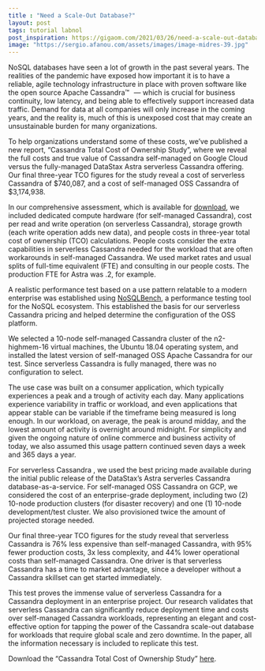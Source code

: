 ```yaml
---
title : "Need a Scale-Out Database?"
layout: post
tags: tutorial labnol
post_inspiration: https://gigaom.com/2021/03/26/need-a-scale-out-database/
image: "https://sergio.afanou.com/assets/images/image-midres-39.jpg"
---
```


<p>NoSQL databases have seen a lot of growth in the past several years. The realities of the pandemic have exposed how important it is to have a reliable, agile technology infrastructure in place with proven software like the open source Apache Cassandra<img src="https://s.w.org/images/core/emoji/13.0.1/72x72/2122.png" alt="™" class="wp-smiley" style="height: 1em; max-height: 1em;" /> &#8212; which is crucial for business continuity, low latency, and being able to effectively support increased data traffic. Demand for data at all companies will only increase in the coming years, and the reality is, much of this is unexposed cost that may create an unsustainable burden for many organizations.</p>
<p>To help organizations understand some of these costs, we’ve published a new report, “Cassandra Total Cost of Ownership Study”, where we reveal the full costs and true value of Cassandra self-managed on Google Cloud versus the fully-managed DataStax Astra serverless Cassandra offering. Our final three-year TCO figures for the study reveal a cost of serverless Cassandra of $740,087, and a cost of self-managed OSS Cassandra of $3,174,938.</p>
<p>In our comprehensive assessment, which is available for <a href="http://www.datastax.com/GigaOm-TCO" target="_blank" rel="noopener">download</a>, we included dedicated compute hardware (for self-managed Cassandra), cost per read and write operation (on serverless Cassandra), storage growth (each write operation adds new data), and people costs in three-year total cost of ownership (TCO) calculations. People costs consider the extra capabilities in serverless Cassandra needed for the workload that are often workarounds in self-managed Cassandra. We used market rates and usual splits of full-time equivalent (FTE) and consulting in our people costs. The production FTE for Astra was .2, for example.</p>
<p>A realistic performance test based on a use pattern relatable to a modern enterprise was established using <a href="https://github.com/nosqlbench/nosqlbench" target="_blank" rel="noopener">NoSQLBench</a>, a performance testing tool for the NoSQL ecosystem. This established the basis for our serverless Cassandra pricing and helped determine the configuration of the OSS platform.</p>
<p>We selected a 10-node self-managed Cassandra cluster of the n2-highmem-16 virtual machines, the Ubuntu 18.04 operating system, and installed the latest version of self-managed OSS Apache Cassandra for our test. Since serverless Cassandra is fully managed, there was no configuration to select.</p>
<p>The use case was built on a consumer application, which typically experiences a peak and a trough of activity each day. Many applications experience variability in traffic or workload, and even applications that appear stable can be variable if the timeframe being measured is long enough. In our workload, on average, the peak is around midday, and the lowest amount of activity is overnight around midnight. For simplicity and given the ongoing nature of online commerce and business activity of today, we also assumed this usage pattern continued seven days a week and 365 days a year.</p>
<p>For serverless Cassandra , we used the best pricing made available during the initial public release of the DataStax’s Astra serverles Cassandra database-as-a-service. For self-managed OSS Cassandra on GCP, we considered the cost of an enterprise-grade deployment, including two (2) 10-node production clusters (for disaster recovery) and one (1) 10-node development/test cluster. We also provisioned twice the amount of projected storage needed.</p>
<p>Our final three-year TCO figures for the study reveal that serverless Cassandra is 76% less expensive than self-managed Cassandra, with 95% fewer production costs, 3x less complexity, and 44% lower operational costs than self-managed Cassandra. One driver is that serverless Cassandra has a time to market advantage, since a developer without a Cassandra skillset can get started immediately.</p>
<p>This test proves the immense value of serverless Cassandra for a Cassandra deployment in an enterprise project. Our research validates that serverless Cassandra can significantly reduce deployment time and costs over self-managed Cassandra workloads, representing an elegant and cost-effective option for tapping the power of the Cassandra scale-out database for workloads that require global scale and zero downtime. In the paper, all the information necessary is included to replicate this test.</p>
<p>Download the “Cassandra Total Cost of Ownership Study” <a href="http://www.datastax.com/GigaOm-TCO" target="_blank" rel="noopener">here</a>.</p>
